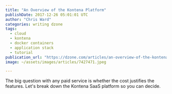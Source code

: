 ```yaml
---
title: "An Overview of the Kontena Platform"
publishDate: 2017-12-26 05:01:01 UTC
author: "Chris Ward"
categories: writing dzone
tags:
  - cloud
  - kontena
  - docker containers
  - application stack
  - tutorial
publication_url: "https://dzone.com/articles/an-overview-of-the-kontena-platform"
image: ~/assets/images/articles/7427471.jpeg

---
```

The big question with any paid service is whether the cost justifies the features. Let's break down the Kontena SaaS platform so you can decide.

